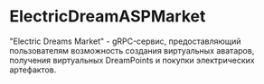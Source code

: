 # ElectricDreamASPMarket
"Electric Dreams Market" - gRPC-сервис, предоставляющий пользователям возможность создания виртуальных аватаров, получения виртуальных DreamPoints и покупки электрических артефактов.

